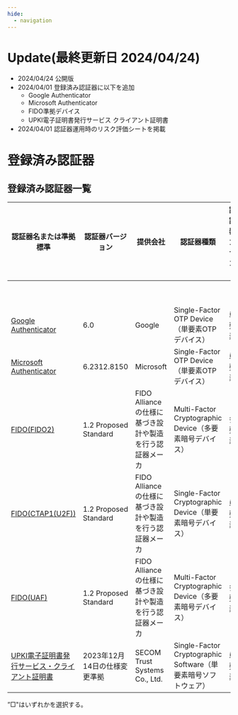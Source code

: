 ```yaml
---
hide:
  - navigation
---
```




# Update(最終更新日 2024/04/24)

- 2024/04/24 公開版
- 2024/04/01 登録済み認証器に以下を追加
    - Google Authenticator
    - Microsoft Authenticator
    - FIDO準拠デバイス
    - UPKI電子証明書発行サービス クライアント証明書
- 2024/04/01 認証器運用時のリスク評価シートを掲載

# 登録済み認証器

## 登録済み認証器一覧

| 認証器名または準拠標準 | 認証器バージョン | 提供会社 | 認証器種類 | 認証器カテゴリ | 要素 |  |  | 承認日 | 審査学認基準 | 記載情報更新日 |
| - | - | - | - | - | - | - | - | - | - | - |
| | | | | | 所持 | 生体 | 知識 | | | |
| [Google Authenticator](authenticator/g_authenticator.md) | 6.0 | Google | Single-Factor OTP Device（単要素OTPデバイス） | 単要素 | 〇 | | | 2024/2/29 | Ver.1.0 | 2024/4/1 |
| [Microsoft Authenticator](authenticator/ms_authenticator.md) | 6.2312.8150 | Microsoft | Single-Factor OTP Device（単要素OTPデバイス） | 単要素 | 〇 | | | 2024/2/29 | Ver.1.0 | 2024/4/1 |
| [FIDO(FIDO2)](authenticator/fido.md) | 1.2 Proposed Standard | FIDO Allianceの仕様に基づき設計や製造を行う認証器メーカ | Multi-Factor Cryptographic Device（多要素暗号デバイス） | 多要素 | 〇 | □ | □ | 2024/2/29 | Ver.1.0 | 2024/4/1 |
| [FIDO(CTAP1(U2F))](authenticator/fido.md) | 1.2 Proposed Standard | FIDO Allianceの仕様に基づき設計や製造を行う認証器メーカ | Single-Factor Cryptographic Device（単要素暗号デバイス） | 単要素 | 〇 | | | 2024/2/29 | Ver.1.0 | 2024/4/1 |
| [FIDO(UAF)](authenticator/fido.md) | 1.2 Proposed Standard | FIDO Allianceの仕様に基づき設計や製造を行う認証器メーカ | Multi-Factor Cryptographic Device（多要素暗号デバイス） | 多要素 | 〇 | □ | □ | 2024/2/29 | Ver.1.0 | 2024/4/1 |
| [UPKI電子証明書発行サービス・クライアント証明書](authenticator/upki_clientcert.md) | 2023年12月14日の仕様変更準拠 | SECOM Trust Systems Co., Ltd. | Single-Factor Cryptographic Software（単要素暗号ソフトウェア） | 単要素 | 〇 | | | 2024/3/29 | Ver.1.0 | 2024/4/1 |

”□"はいずれかを選択する。
